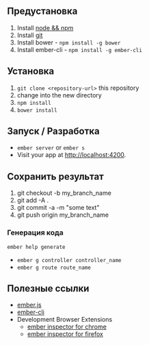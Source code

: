 ## Предустановка

1. Install [node && npm](https://docs.npmjs.com/getting-started/installing-node#installing-node-js-and-updating-npm)
2. Install [git](https://git-scm.com/downloads)
3. Install bower - `npm install -g bower`
4. Install ember-cli - `npm install -g ember-cli`

## Установка

1. `git clone <repository-url>` this repository
2. change into the new directory
3. `npm install`
4. `bower install`

## Запуск / Разработка

* `ember server` or `ember s`
* Visit your app at [http://localhost:4200](http://localhost:4200).

## Сохранить результат

1. git checkout -b my_branch_name
2. git add -A .
3. git commit -a -m "some text"
4. git push origin my_branch_name

### Генерация кода

`ember help generate`

* `ember g controller controller_name`
* `ember g route route_name`

## Полезные ссылки

* [ember.js](http://emberjs.com/)
* [ember-cli](http://www.ember-cli.com/)
* Development Browser Extensions
  * [ember inspector for chrome](https://chrome.google.com/webstore/detail/ember-inspector/bmdblncegkenkacieihfhpjfppoconhi)
  * [ember inspector for firefox](https://addons.mozilla.org/en-US/firefox/addon/ember-inspector/)
